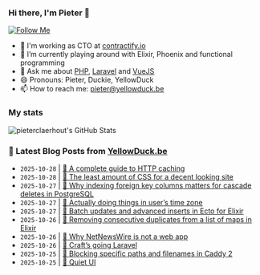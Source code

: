 ### Hi there, I'm Pieter 👋  
[![Follow Me](https://img.shields.io/github/followers/pieterclaerhout?label=Follow&style=social)](https://github.com/pieterclaerhout)

- 🏢 I'm working as CTO at [contractify.io](https://contractify.io)
- 🌱 I’m currently playing around with Elixir, Phoenix and functional programming
- 💬 Ask me about [PHP](https://php.net), [Laravel](http://laravel.com) and [VueJS](https://vuejs.org)
- 😄 Pronouns: Pieter, Duckie, YellowDuck
- 📫 How to reach me: pieter@yellowduck.be

### My stats

![pieterclaerhout's GitHub Stats](https://github-readme-stats.vercel.app/api?username=pieterclaerhout&show_icons=true&count_private=true&line_height=40)

### 📩 Latest Blog Posts from [YellowDuck.be](https://www.yellowduck.be/)
<!-- BLOG-POST-LIST:START -->
- `2025-10-28` | [🔗 A complete guide to HTTP caching](https://www.yellowduck.be/posts/a-complete-guide-to-http-caching)  
- `2025-10-28` | [🔗 The least amount of CSS for a decent looking site](https://www.yellowduck.be/posts/the-least-amount-of-css-for-a-decent-looking-site)  
- `2025-10-27` | [🐥 Why indexing foreign key columns matters for cascade deletes in PostgreSQL](https://www.yellowduck.be/posts/why-indexing-foreign-key-columns-matters-for-cascade-deletes-in-postgresql)  
- `2025-10-27` | [🔗 Actually doing things in user’s time zone](https://www.yellowduck.be/posts/actually-doing-things-in-users-time-zone)  
- `2025-10-27` | [🔗 Batch updates and advanced inserts in Ecto for Elixir](https://www.yellowduck.be/posts/batch-updates-and-advanced-inserts-in-ecto-for-elixir)  
- `2025-10-26` | [🐥 Removing consecutive duplicates from a list of maps in Elixir](https://www.yellowduck.be/posts/removing-consecutive-duplicates-from-a-list-of-maps-in-elixir)  
- `2025-10-26` | [🔗 Why NetNewsWire is not a web app](https://www.yellowduck.be/posts/why-netnewswire-is-not-a-web-app)  
- `2025-10-26` | [🔗 Craft’s going Laravel](https://www.yellowduck.be/posts/crafts-going-laravel-craft-cms)  
- `2025-10-25` | [🐥 Blocking specific paths and filenames in Caddy 2](https://www.yellowduck.be/posts/blocking-specific-paths-and-filenames-in-caddy-2)  
- `2025-10-25` | [🔗 Quiet UI](https://www.yellowduck.be/posts/quiet-ui)  

<!-- BLOG-POST-LIST:END -->
